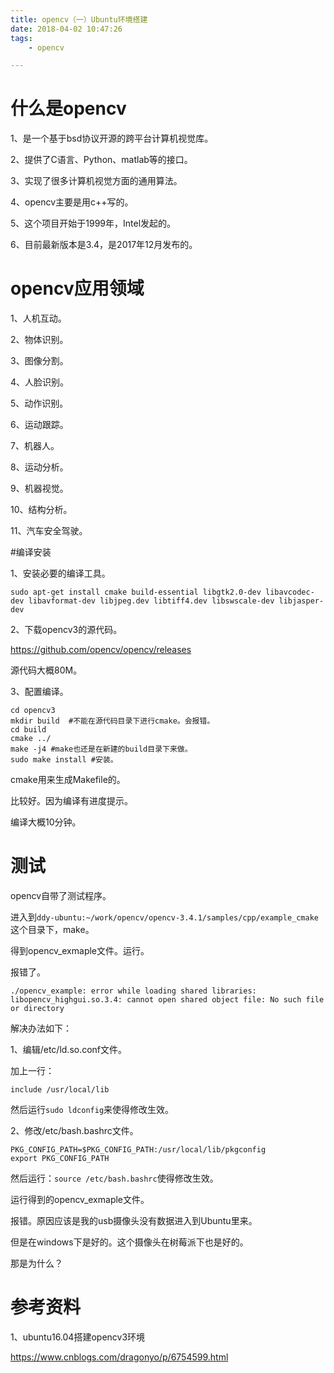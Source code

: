 ```yaml
---
title: opencv（一）Ubuntu环境搭建
date: 2018-04-02 10:47:26
tags:
	- opencv

---
```




# 什么是opencv

1、是一个基于bsd协议开源的跨平台计算机视觉库。

2、提供了C语言、Python、matlab等的接口。

3、实现了很多计算机视觉方面的通用算法。

4、opencv主要是用c++写的。

5、这个项目开始于1999年，Intel发起的。

6、目前最新版本是3.4，是2017年12月发布的。

# opencv应用领域

1、人机互动。

2、物体识别。

3、图像分割。

4、人脸识别。

5、动作识别。

6、运动跟踪。

7、机器人。

8、运动分析。

9、机器视觉。

10、结构分析。

11、汽车安全驾驶。

#编译安装

1、安装必要的编译工具。

```
sudo apt-get install cmake build-essential libgtk2.0-dev libavcodec-dev libavformat-dev libjpeg.dev libtiff4.dev libswscale-dev libjasper-dev
```

2、下载opencv3的源代码。

https://github.com/opencv/opencv/releases

源代码大概80M。

3、配置编译。

```
cd opencv3
mkdir build  #不能在源代码目录下进行cmake。会报错。
cd build
cmake ../   
make -j4 #make也还是在新建的build目录下来做。
sudo make install #安装。
```

cmake用来生成Makefile的。

比较好。因为编译有进度提示。

编译大概10分钟。

# 测试

opencv自带了测试程序。

进入到`ddy-ubuntu:~/work/opencv/opencv-3.4.1/samples/cpp/example_cmake`这个目录下，make。

得到opencv_exmaple文件。运行。

报错了。

```
./opencv_example: error while loading shared libraries: libopencv_highgui.so.3.4: cannot open shared object file: No such file or directory
```

解决办法如下：

1、编辑/etc/ld.so.conf文件。

加上一行：

```
include /usr/local/lib
```

然后运行`sudo ldconfig`来使得修改生效。

2、修改/etc/bash.bashrc文件。

```
PKG_CONFIG_PATH=$PKG_CONFIG_PATH:/usr/local/lib/pkgconfig 
export PKG_CONFIG_PATH 
```

然后运行：`source /etc/bash.bashrc`使得修改生效。

运行得到的opencv_exmaple文件。

报错。原因应该是我的usb摄像头没有数据进入到Ubuntu里来。

但是在windows下是好的。这个摄像头在树莓派下也是好的。

那是为什么？





# 参考资料

1、ubuntu16.04搭建opencv3环境

https://www.cnblogs.com/dragonyo/p/6754599.html